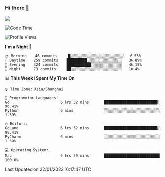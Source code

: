 ### Hi there 👋

<!--
**JJAYCHEN1e/jjaychen1e** is a ✨ _special_ ✨ repository because its `README.md` (this file) appears on your GitHub profile.

Here are some ideas to get you started:

- 🔭 I’m currently working on ...
- 🌱 I’m currently learning ...
- 👯 I’m looking to collaborate on ...
- 🤔 I’m looking for help with ...
- 💬 Ask me about ...
- 📫 How to reach me: ...
- 😄 Pronouns: ...
- ⚡ Fun fact: ...
-->

[![](https://github-readme-stats.vercel.app/api?username=jjaychen1e&show_icons=true)](https://github.com/jjaychen1e/github-readme-stats?count_private=true)

<!--START_SECTION:waka-->
![Code Time](http://img.shields.io/badge/Code%20Time-536%20hrs%2020%20mins-blue)

![Profile Views](http://img.shields.io/badge/Profile%20Views-2-blue)

**I'm a Night 🦉** 

```text
🌞 Morning    46 commits     █░░░░░░░░░░░░░░░░░░░░░░░░   6.55% 
🌆 Daytime    259 commits    █████████░░░░░░░░░░░░░░░░   36.89% 
🌃 Evening    324 commits    ███████████░░░░░░░░░░░░░░   46.15% 
🌙 Night      73 commits     ██░░░░░░░░░░░░░░░░░░░░░░░   10.4%

```


📊 **This Week I Spent My Time On** 

```text
⌚︎ Time Zone: Asia/Shanghai

💬 Programming Languages: 
Go                       6 hrs 32 mins       ████████████████████████░   98.41% 
Python                   6 mins              ░░░░░░░░░░░░░░░░░░░░░░░░░   1.59%

🔥 Editors: 
GoLand                   6 hrs 32 mins       ████████████████████████░   98.41% 
PyCharm                  6 mins              ░░░░░░░░░░░░░░░░░░░░░░░░░   1.59%

💻 Operating System: 
Mac                      6 hrs 39 mins       █████████████████████████   100.0%

```


 Last Updated on 22/01/2023 16:17:47 UTC
<!--END_SECTION:waka-->
